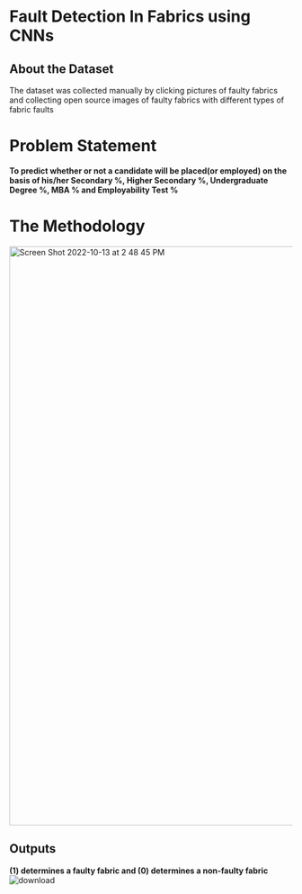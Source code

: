 # **Fault Detection In Fabrics using CNNs**

## About the Dataset

The dataset was collected manually by clicking pictures of faulty fabrics and collecting open source images of faulty fabrics with different types of fabric faults

# Problem Statement

**To predict whether or not a candidate will be placed(or employed) on the basis of his/her Secondary %, Higher Secondary %, Undergraduate Degree %, MBA % and Employability Test %**

# The Methodology
<img width="1030" alt="Screen Shot 2022-10-13 at 2 48 45 PM" src="https://user-images.githubusercontent.com/64483176/195681159-ff0d5d74-b394-4ffb-a924-ccc8ca211c48.png">

## Outputs
**(1) determines a faulty fabric and (0) determines a non-faulty fabric**
![download](https://user-images.githubusercontent.com/64483176/195681889-cd68f15f-cbd2-4547-b571-f422669d1619.png)
